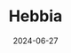 ---  
layout: startup_page  
title: "Hebbia"  
id: "hebbia.ai"  
permalink: "/hebbiahebbia.ai06272024/"  
website: "https://www.hebbia.ai/"  
funding_round: "Series B"  
funding_amount: "$100M"  
investors: "Andreessen Horowitz"  
about: "Hebbia uses generative AI to search large documents and return answers, saving users hours of manual searching. Its AI can process billions of documents including PDFs, PowerPoints, and spreadsheets, providing specific answers. The startup primarily sells to financial service firms, but its product has applications across various professional domains."  
markets: "AI, Fintech"  
hq: "New York, New York, United States"  
founded_year: "2020"  
linkedin: "https://www.linkedin.com/company/hebbia"  
twitter: "https://twitter.com/HebbiaAI"  
instagram: ""  
facebook: "https://www.facebook.com/HebbiaTraining"  
crunchbase: "https://www.crunchbase.com/organization/hebbia"  
pitchbook: "https://pitchbook.com/profiles/company/439260-40"  

date_display: "27-Jun-2024"  
date: "2024-06-27"

# SEO Optimization  
meta_title: "Hebbia - Series B Funding ($100M)"  
meta_description: "Hebbia, Hebbia uses generative AI to search large documents and return answers, saving users hours of manual searching. Its AI can process billions of documen..."  
meta_keywords: "Hebbia, AI, Fintech, Series B funding"  
canonical_url: "https://startup.projectstartups.com/hebbiahebbia.ai06272024/"  
---